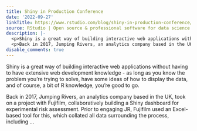 ```yaml
---
title: Shiny in Production Conference
date: '2022-09-27'
linkTitle: https://www.rstudio.com/blog/shiny-in-production-conference/
source: RStudio | Open source & professional software for data science teams on RStudio
description: |-
  <p>Shiny is a great way of building interactive web applications without having to have extensive web development knowledge - as long as you know the problem you’re trying to solve, have some ideas of how to display the data, and of course, a bit of R knowledge, you’re good to go.</p>
  <p>Back in 2017, Jumping Rivers, an analytics company based in the UK, took on a project with Fujifilm, collaboratively building a Shiny dashboard for experimental risk assessment. Prior to engaging JR, Fujifilm used an Excel-based tool for this, which collated all data surrounding the process, including ...
disable_comments: true
---
```

<p>Shiny is a great way of building interactive web applications without having to have extensive web development knowledge - as long as you know the problem you’re trying to solve, have some ideas of how to display the data, and of course, a bit of R knowledge, you’re good to go.</p>
<p>Back in 2017, Jumping Rivers, an analytics company based in the UK, took on a project with Fujifilm, collaboratively building a Shiny dashboard for experimental risk assessment. Prior to engaging JR, Fujifilm used an Excel-based tool for this, which collated all data surrounding the process, including ...